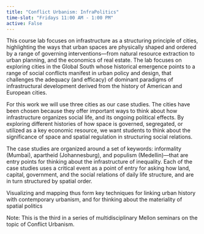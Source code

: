```yaml
---
title: "Conflict Urbanism: InfraPolitics"
time-slot: "Fridays 11:00 AM - 1:00 PM"
active: False
---
```


This course lab focuses on infrastructure as a structuring principle of cities, highlighting the ways that urban spaces are physically shaped and ordered by a range of governing interventions—from natural resource extraction to urban planning, and the economics of real estate. The lab focuses on exploring cities in the Global South whose historical emergence points to a range of social conflicts manifest in urban policy and design, that challenges the adequacy (and efficacy) of dominant paradigms of infrastructural development derived from the history of American and European cities.

For this work we will use three cities as our case studies. The cities have been chosen because they offer important ways to think about how infrastructure organizes social life, and its ongoing political effects. By exploring different histories of how space is governed, segregated, or utilized as a key economic resource, we want students to think about the significance of space and spatial regulation in structuring social relations.

The case studies are organized around a set of keywords: informality (Mumbai), apartheid (Johannesburg), and populism (Medellin)—that are entry points for thinking about the infrastructure of inequality. Each of the case studies uses a critical event as a point of entry for asking how land, capital, government, and the social relations of daily life structure, and are in turn structured by spatial order.

Visualizing and mapping thus form key techniques for linking urban history with contemporary urbanism, and for thinking about the materiality of spatial politics

Note: This is the third in a series of multidisciplinary Mellon seminars on the topic of Conflict Urbanism.


